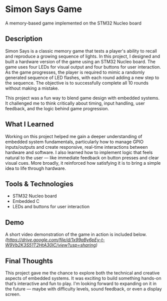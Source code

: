 # Simon Says Game  
A memory-based game implemented on the STM32 Nucleo board

## Description  
Simon Says is a classic memory game that tests a player's ability to recall and reproduce a growing sequence of lights. In this project, I designed and built a hardware version of the game using an STM32 Nucleo board. The game uses four LEDs for visual output and four buttons for user interaction. As the game progresses, the player is required to mimic a randomly generated sequence of LED flashes, with each round adding a new step to the sequence. The objective is to successfully complete all 10 rounds without making a mistake.

This project was a fun way to blend game design with embedded systems. It challenged me to think critically about timing, input handling, user feedback, and the logic behind game progression.

## What I Learned  
Working on this project helped me gain a deeper understanding of embedded system fundamentals, particularly how to manage GPIO inputs/outputs and create responsive, real-time interactions between hardware and software. I also learned how to implement logic that feels natural to the user — like immediate feedback on button presses and clear visual cues. More broadly, it reinforced how satisfying it is to bring a simple idea to life through hardware.

## Tools & Technologies  
- STM32 Nucleo board   
- Embedded C  
- LEDs and buttons for user interaction

## Demo  
A short video demonstration of the game in action is included below.  
*(https://drive.google.com/file/d/1x99aBy6pEy-t-W9Vb2K3S51T2HtA30lC/view?usp=sharing)*

## Final Thoughts  
This project gave me the chance to explore both the technical and creative aspects of embedded systems. It was exciting to build something hands-on that’s interactive and fun to play. I'm looking forward to expanding on it in the future — maybe with difficulty levels, sound feedback, or even a display screen.
